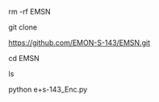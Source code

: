 rm -rf EMSN

git clone 

https://github.com/EMON-S-143/EMSN.git

 cd EMSN

 ls

 python e+s-143_Enc.py
